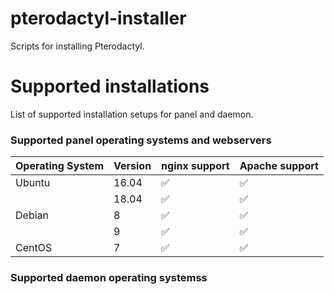 # pterodactyl-installer

Scripts for installing Pterodactyl.

# Supported installations

List of supported installation setups for panel and daemon.

### Supported panel operating systems and webservers

| Operating System  | Version | nginx support | Apache support |
| ----------------- | ------- | ------------------ | ------------------ |
| Ubuntu            | 16.04   | :white_check_mark: | :white_check_mark: |
|                   | 18.04   | :white_check_mark: | :white_check_mark: |
| Debian            | 8       | :white_check_mark: | :white_check_mark: |
|                   | 9       | :white_check_mark: | :white_check_mark: |
| CentOS            | 7       | :white_check_mark: | :white_check_mark: |

### Supported daemon operating systemss
